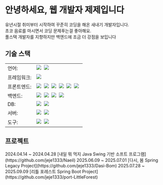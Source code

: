 <h1>안녕하세요, 웹 개발자 제제입니다</h1>

<p>
  유년시절 취미부터 시작하여 꾸준히 코딩을 해온 새내기 개발자입니다. <br>
  초코 음료를 마시면서 코딩 문제푸는걸 좋아해요.<br>
  풀스택 개발자를 지향하지만 백엔드에 조금 더 강점을 보입니다
</p>

<h2>기술 스택</h2>
  <!-- 언어 -->
  <table>
    <tr>
      <td>
        언어: 
      </td>
      <td>
        <img src="https://img.shields.io/badge/Java-007396?style=flat-square&logo=coffeescript&logoColor=white"/>&nbsp
        <img src="https://img.shields.io/badge/Python-007396?style=flat-square&logo=Python&logoColor=white"/>&nbsp
      </td>
    </tr>
    <tr>
      <td>
        프레임워크: 
      </td>
      <td>
        <img src="https://img.shields.io/badge/Spring-6DB33F?style=flat-square&logo=Spring&logoColor=white"/>&nbsp
      </td>
    </tr>
    <tr>
      <td>
        프론트엔드:
      </td>
      <td>
        <img src="https://img.shields.io/badge/HTML5-E34F26?style=flat-square&logo=HTML5&logoColor=white"/>&nbsp
        <img src="https://img.shields.io/badge/CSS3-1572B6?style=flat-square&logo=CSS&logoColor=white"/>&nbsp
        <img src="https://img.shields.io/badge/JavaScript-F7DF1E?style=flat-square&logo=JavaScript&logoColor=white"/>&nbsp
        <img src="https://img.shields.io/badge/Thymeleaf-005F0F?style=flat-square&logo=Thymeleaf&logoColor=white"/>&nbsp
        <img src="https://img.shields.io/badge/JSP-1572B6?style=flat-square&logo=CSS3&logoColor=white"/>&nbsp
        <img src="https://img.shields.io/badge/JSTL-1572B6?style=flat-square&logo=CSS3&logoColor=white"/>&nbsp
      </td>
    </tr>
    <tr>
      <td>
        백엔드:
      </td>
      <td>
        <img src="https://img.shields.io/badge/RestAPI-000000?style=flat-square&logoColor=white"/>&nbsp
        <img src="https://img.shields.io/badge/Json-000000?style=flat-square&logo=JavaScript&logoColor=white"/>&nbsp
        <img src="https://img.shields.io/badge/Websocket-2496ED?style=flat-square&logoColor=white"/>&nbsp
        <img src="https://img.shields.io/badge/MyBatis-1572B6?style=flat-square&logo=CSS3&logoColor=white"/>&nbsp
      </td>
    </tr>
    <tr>
      <td>
        DB: 
      </td>
      <td>
        <img src="https://img.shields.io/badge/Oracle-F80000?style=flat-square&logo=Oracle&logoColor=white"/>&nbsp
        <img src="https://img.shields.io/badge/MySql-F80000?style=flat-square&logo=MySql&logoColor=white"/>&nbsp
      </td>
    </tr>
    <tr>
      <td>
        서버:
      </td>
      <td>
        <img src="https://img.shields.io/badge/AWS EC2-F7DF1E?style=flat-square&logoColor=white"/>&nbsp
        <img src="https://img.shields.io/badge/Docker-2496ED?style=flat-square&logo=Docker&logoColor=white"/>&nbsp
      </td>
    </tr>
    <tr>
      <td>
        도구:
      </td>
      <td>
        <img src="https://img.shields.io/badge/Git-F05032?style=flat-square&logo=Git&logoColor=white"/>&nbsp
        <img src="https://img.shields.io/badge/swagger-000000?style=flat-square"/>&nbsp
      </td>
    </tr>
  </table>

<h2>프로젝트</h2>
2024.04.14 ~ 2024.04.28 [내일 뭐 먹지 Java Swing 기반 소프트 프로그램](https://github.com/jeje1333/Naeil)  
2025.06.09 ~ 2025.07.01 [다시, 봄 Spring Legacy Project](https://github.com/jeje1333/Dasi-Bom)  
2025.07.28 ~ 2025.09.09 [리틀 포레스트 Spring Boot Project](https://github.com/jeje1333/port-LittleForest)

<!--
**jeje1333/jeje1333** is a ✨ _special_ ✨ repository because its `README.md` (this file) appears on your GitHub profile.

Here are some ideas to get you started:

- 🔭 I’m currently working on ...
- 🌱 I’m currently learning ...
- 👯 I’m looking to collaborate on ...
- 🤔 I’m looking for help with ...
- 💬 Ask me about ...
- 📫 How to reach me: ...
- 😄 Pronouns: ...
- ⚡ Fun fact: ...
-->
